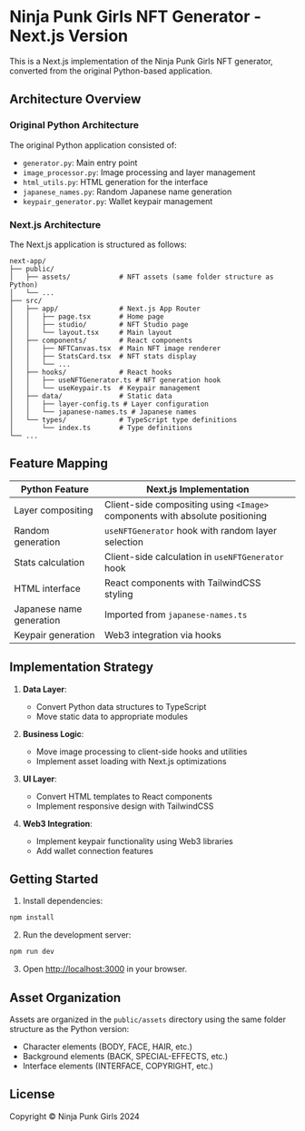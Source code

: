# Ninja Punk Girls NFT Generator - Next.js Version

This is a Next.js implementation of the Ninja Punk Girls NFT generator, converted from the original Python-based application.

## Architecture Overview

### Original Python Architecture
The original Python application consisted of:
- `generator.py`: Main entry point
- `image_processor.py`: Image processing and layer management
- `html_utils.py`: HTML generation for the interface
- `japanese_names.py`: Random Japanese name generation
- `keypair_generator.py`: Wallet keypair management

### Next.js Architecture
The Next.js application is structured as follows:

```
next-app/
├── public/
│   ├── assets/            # NFT assets (same folder structure as Python)
│   └── ...
├── src/
│   ├── app/               # Next.js App Router
│   │   ├── page.tsx       # Home page
│   │   ├── studio/        # NFT Studio page
│   │   └── layout.tsx     # Main layout
│   ├── components/        # React components
│   │   ├── NFTCanvas.tsx  # Main NFT image renderer
│   │   ├── StatsCard.tsx  # NFT stats display
│   │   └── ...
│   ├── hooks/             # React hooks
│   │   ├── useNFTGenerator.ts # NFT generation hook
│   │   └── useKeypair.ts  # Keypair management
│   ├── data/              # Static data
│   │   ├── layer-config.ts # Layer configuration
│   │   └── japanese-names.ts # Japanese names
│   └── types/             # TypeScript type definitions
│       └── index.ts       # Type definitions
└── ...
```

## Feature Mapping

| Python Feature | Next.js Implementation |
|----------------|------------------------|
| Layer compositing | Client-side compositing using `<Image>` components with absolute positioning |
| Random generation | `useNFTGenerator` hook with random layer selection |
| Stats calculation | Client-side calculation in `useNFTGenerator` hook |
| HTML interface | React components with TailwindCSS styling |
| Japanese name generation | Imported from `japanese-names.ts` |
| Keypair generation | Web3 integration via hooks |

## Implementation Strategy

1. **Data Layer**:
   - Convert Python data structures to TypeScript
   - Move static data to appropriate modules

2. **Business Logic**:
   - Move image processing to client-side hooks and utilities
   - Implement asset loading with Next.js optimizations

3. **UI Layer**:
   - Convert HTML templates to React components
   - Implement responsive design with TailwindCSS

4. **Web3 Integration**:
   - Implement keypair functionality using Web3 libraries
   - Add wallet connection features

## Getting Started

1. Install dependencies:
```bash
npm install
```

2. Run the development server:
```bash
npm run dev
```

3. Open [http://localhost:3000](http://localhost:3000) in your browser.

## Asset Organization

Assets are organized in the `public/assets` directory using the same folder structure as the Python version:

- Character elements (BODY, FACE, HAIR, etc.)
- Background elements (BACK, SPECIAL-EFFECTS, etc.)
- Interface elements (INTERFACE, COPYRIGHT, etc.)

## License

Copyright © Ninja Punk Girls 2024
